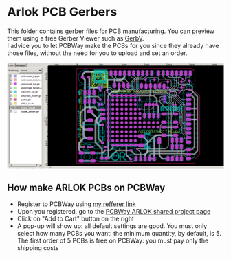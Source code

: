 
# Arlok PCB Gerbers
  
This folder contains gerber files for PCB manufacturing. You can preview them using a free Gerber Viewer such as [GerbV](http://gerbv.geda-project.org/).  
I advice you to let PCBWay make the PCBs for you since they already have those files, without the need for you to upload and set an order.

![ARLOK Gerbers in GerbV](../media/gerbv.png)

## How make ARLOK PCBs on PCBWay

- Register to PCBWay using [my refferer link](https://www.pcbway.com/setinvite.aspx?inviteid=355653&from=settorezero2020)
- Upon you registered, go to the [PCBWay ARLOK shared project page](https://www.pcbway.com/project/shareproject/ARLOK_arduino_robot.html)
- Click on "Add to Cart" button on the right
- A pop-up will show up: all default settings are good. You must only select how many PCBs you want: the minimum quantity, by default, is 5. The first order of 5 PCBs is free on PCBWay: you must pay only the shipping costs
